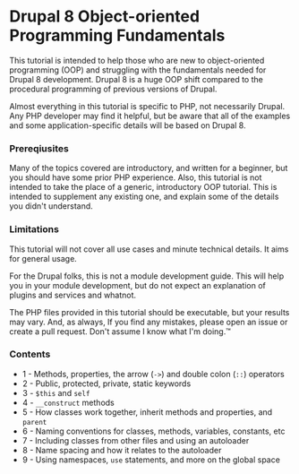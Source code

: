 # Drupal 8 Object-oriented Programming Fundamentals

This tutorial is intended to help those who are new to object-oriented programming (OOP) and 
struggling with the fundamentals needed for Drupal 8 development. Drupal 8 is a huge OOP shift 
compared to the procedural programming of previous versions of Drupal.

Almost everything in this tutorial is specific to PHP, not necessarily Drupal. Any PHP developer may 
find it helpful, but be aware that all of the examples and some application-specific details will be based 
on Drupal 8.

### Prereqiusites

Many of the topics covered are introductory, and written for a beginner, but you should have some prior PHP 
experience. Also, this tutorial is not intended to take the place of a generic, introductory OOP tutorial. 
This is intended to supplement any existing one, and explain some of the details you didn't understand.

### Limitations

This tutorial will not cover all use cases and minute technical details. It aims for general usage.

For the Drupal folks, this is not a module development guide. This will help you in your module development, 
but do not expect an explanation of plugins and services and whatnot.

The PHP files provided in this tutorial should be executable, but your results may vary. And, as always, If you find 
any mistakes, please open an issue or create a pull request. Don't assume I know what I'm doing.&trade;

### Contents

* 1 - Methods, properties, the arrow (`->`) and double colon (`::`) operators
* 2 - Public, protected, private, static keywords
* 3 - `$this` and `self`
* 4 - `__construct` methods
* 5 - How classes work together, inherit methods and properties, and `parent`
* 6 - Naming conventions for classes, methods, variables, constants, etc
* 7 - Including classes from other files and using an autoloader
* 8 - Name spacing and how it relates to the autoloader
* 9 - Using namespaces, `use` statements, and more on the global space